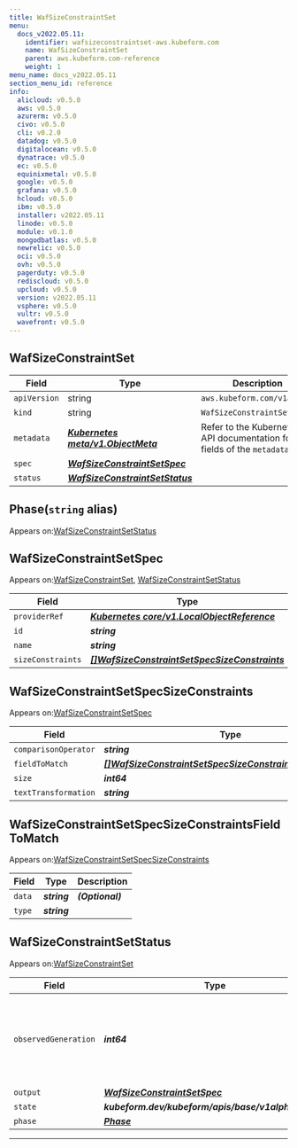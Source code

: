 ```yaml
---
title: WafSizeConstraintSet
menu:
  docs_v2022.05.11:
    identifier: wafsizeconstraintset-aws.kubeform.com
    name: WafSizeConstraintSet
    parent: aws.kubeform.com-reference
    weight: 1
menu_name: docs_v2022.05.11
section_menu_id: reference
info:
  alicloud: v0.5.0
  aws: v0.5.0
  azurerm: v0.5.0
  civo: v0.5.0
  cli: v0.2.0
  datadog: v0.5.0
  digitalocean: v0.5.0
  dynatrace: v0.5.0
  ec: v0.5.0
  equinixmetal: v0.5.0
  google: v0.5.0
  grafana: v0.5.0
  hcloud: v0.5.0
  ibm: v0.5.0
  installer: v2022.05.11
  linode: v0.5.0
  module: v0.1.0
  mongodbatlas: v0.5.0
  newrelic: v0.5.0
  oci: v0.5.0
  ovh: v0.5.0
  pagerduty: v0.5.0
  rediscloud: v0.5.0
  upcloud: v0.5.0
  version: v2022.05.11
  vsphere: v0.5.0
  vultr: v0.5.0
  wavefront: v0.5.0
---
```


## WafSizeConstraintSet
| Field | Type | Description |
| ------ | ----- | ----------- |
| `apiVersion` | string | `aws.kubeform.com/v1alpha1` |
|    `kind` | string | `WafSizeConstraintSet` |
| `metadata` | ***[Kubernetes meta/v1.ObjectMeta](https://v1-22.docs.kubernetes.io/docs/reference/generated/kubernetes-api/v1.22/#objectmeta-v1-meta)***|Refer to the Kubernetes API documentation for the fields of the `metadata` field.|
| `spec` | ***[WafSizeConstraintSetSpec](#wafsizeconstraintsetspec)***||
| `status` | ***[WafSizeConstraintSetStatus](#wafsizeconstraintsetstatus)***||
## Phase(`string` alias)

Appears on:[WafSizeConstraintSetStatus](#wafsizeconstraintsetstatus)

## WafSizeConstraintSetSpec

Appears on:[WafSizeConstraintSet](#wafsizeconstraintset), [WafSizeConstraintSetStatus](#wafsizeconstraintsetstatus)

| Field | Type | Description |
| ------ | ----- | ----------- |
| `providerRef` | ***[Kubernetes core/v1.LocalObjectReference](https://v1-22.docs.kubernetes.io/docs/reference/generated/kubernetes-api/v1.22/#localobjectreference-v1-core)***||
| `id` | ***string***||
| `name` | ***string***||
| `sizeConstraints` | ***[[]WafSizeConstraintSetSpecSizeConstraints](#wafsizeconstraintsetspecsizeconstraints)***| ***(Optional)*** |
## WafSizeConstraintSetSpecSizeConstraints

Appears on:[WafSizeConstraintSetSpec](#wafsizeconstraintsetspec)

| Field | Type | Description |
| ------ | ----- | ----------- |
| `comparisonOperator` | ***string***||
| `fieldToMatch` | ***[[]WafSizeConstraintSetSpecSizeConstraintsFieldToMatch](#wafsizeconstraintsetspecsizeconstraintsfieldtomatch)***||
| `size` | ***int64***||
| `textTransformation` | ***string***||
## WafSizeConstraintSetSpecSizeConstraintsFieldToMatch

Appears on:[WafSizeConstraintSetSpecSizeConstraints](#wafsizeconstraintsetspecsizeconstraints)

| Field | Type | Description |
| ------ | ----- | ----------- |
| `data` | ***string***| ***(Optional)*** |
| `type` | ***string***||
## WafSizeConstraintSetStatus

Appears on:[WafSizeConstraintSet](#wafsizeconstraintset)

| Field | Type | Description |
| ------ | ----- | ----------- |
| `observedGeneration` | ***int64***| ***(Optional)*** Resource generation, which is updated on mutation by the API Server.|
| `output` | ***[WafSizeConstraintSetSpec](#wafsizeconstraintsetspec)***| ***(Optional)*** |
| `state` | ***kubeform.dev/kubeform/apis/base/v1alpha1.State***| ***(Optional)*** |
| `phase` | ***[Phase](#phase)***| ***(Optional)*** |
---
